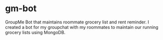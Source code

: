 # gm-bot
GroupMe Bot that maintains roommate grocery list and rent reminder.
I created a bot for my groupchat with my roommates to maintain our running grocery lists using MongoDB.
